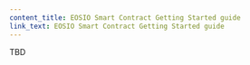 ```yaml
---
content_title: EOSIO Smart Contract Getting Started guide
link_text: EOSIO Smart Contract Getting Started guide
---
```


TBD